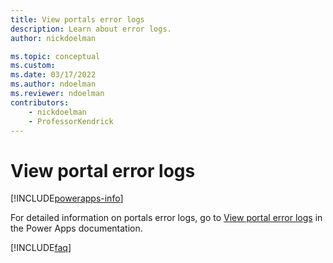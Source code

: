 ```yaml
---
title: View portals error logs
description: Learn about error logs.
author: nickdoelman

ms.topic: conceptual
ms.custom: 
ms.date: 03/17/2022
ms.author: ndoelman
ms.reviewer: ndoelman
contributors:
    - nickdoelman
    - ProfessorKendrick
---
```


# View portal error logs


[!INCLUDE[powerapps-info](../includes/cc-powerapps-info.md)]

For detailed information on portals error logs, go to [View portal error logs](/powerapps/maker/portals/admin/view-portal-error-log) in the Power Apps documentation.

[!INCLUDE[faq](../includes/cc-faqs.md)]